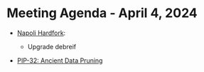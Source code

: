# Meeting Agenda - April 4, 2024

* [Napoli Hardfork](https://github.com/maticnetwork/Polygon-Improvement-Proposals/blob/main/PIPs/PIP-33.md):

  * Upgrade debreif 

* [PIP-32: Ancient Data Pruning](https://github.com/maticnetwork/Polygon-Improvement-Proposals/blob/main/PIPs/PIP-32.md)
